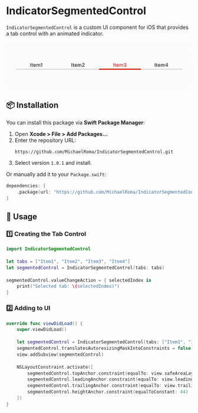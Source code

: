 # IndicatorSegmentedControl

`IndicatorSegmentedControl` is a custom UI component for iOS that provides a tab control with an animated indicator.

![Demo](https://raw.githubusercontent.com/MichaelRoma/IndicatorSegmentedControl/main/demo.gif)

## 📦 Installation

You can install this package via **Swift Package Manager**:

1. Open **Xcode > File > Add Packages...**
2. Enter the repository URL:  
   ```
   https://github.com/MichaelRoma/IndicatorSegmentedControl.git
   ```
3. Select version `1.0.1` and install.

Or manually add it to your `Package.swift`:

```swift
dependencies: [
    .package(url: "https://github.com/MichaelRoma/IndicatorSegmentedControl.git", from: "1.0.1")
]
```

## 🚀 Usage

### 1️⃣ **Creating the Tab Control**
```swift
import IndicatorSegmentedControl

let tabs = ["Item1", "Item2", "Item3", "Item4"]
let segmentedControl = IndicatorSegmentedControl(tabs: tabs)

segmentedControl.valueChangeAction = { selectedIndex in
    print("Selected tab: \(selectedIndex)")
}
```

### 2️⃣ **Adding to UI**
```swift
override func viewDidLoad() {
    super.viewDidLoad()
    
    let segmentedControl = IndicatorSegmentedControl(tabs: ["Item1", "Item2", "Item3", "Item4"])
    segmentedControl.translatesAutoresizingMaskIntoConstraints = false
    view.addSubview(segmentedControl)

    NSLayoutConstraint.activate([
        segmentedControl.topAnchor.constraint(equalTo: view.safeAreaLayoutGuide.topAnchor, constant: 20),
        segmentedControl.leadingAnchor.constraint(equalTo: view.leadingAnchor, constant: 20),
        segmentedControl.trailingAnchor.constraint(equalTo: view.trailingAnchor, constant: -20),
        segmentedControl.heightAnchor.constraint(equalToConstant: 44)
    ])
}
```
